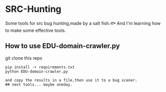 # SRC-Hunting
Some tools for src bug hunting,made by a salt fish.🐟
And I'm learning how to make some effective tools.
## How to use EDU-domain-crawler.py
git clone this repo
```
pip install -r requirements.txt
python EDU-domain-crawler.py

and copy the results in a file,then use it to a bug scaner.
## next tools... maybe oneday.
